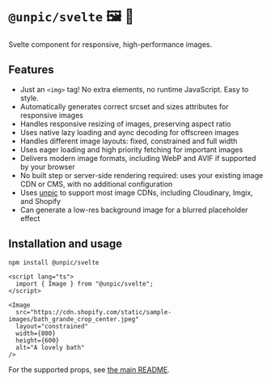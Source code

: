 # `@unpic/svelte` 🖼 📐

Svelte component for responsive, high-performance images.

## Features

- Just an `<img>` tag! No extra elements, no runtime JavaScript. Easy to style.
- Automatically generates correct srcset and sizes attributes for responsive images
- Handles responsive resizing of images, preserving aspect ratio
- Uses native lazy loading and aync decoding for offscreen images
- Handles different image layouts: fixed, constrained and full width
- Uses eager loading and high priority fetching for important images
- Delivers modern image formats, including WebP and AVIF if supported by your browser
- No built step or server-side rendering required: uses your existing image CDN or CMS, with no additional configuration
- Uses [unpic](https://github.com/ascorbic/unpic) to support most image CDNs, including Cloudinary, Imgix, and Shopify
- Can generate a low-res background image for a blurred placeholder effect

## Installation and usage

```bash
npm install @unpic/svelte
```

```svelte
<script lang="ts">
  import { Image } from "@unpic/svelte";
</script>

<Image
  src="https://cdn.shopify.com/static/sample-images/bath_grande_crop_center.jpeg"
  layout="constrained"
  width={800}
  height={600}
  alt="A lovely bath"
/>

```

For the supported props, see [the main README](https://github.com/ascorbic/unpic-img/#props).
